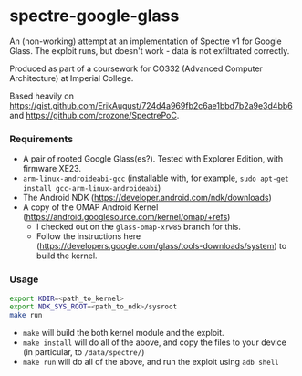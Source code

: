 # spectre-google-glass
An (non-working) attempt at an implementation of Spectre v1 for Google Glass. The exploit runs, but doesn't work - data is not exfiltrated correctly.

Produced as part of a coursework for CO332 (Advanced Computer Architecture) at Imperial College. 

Based heavily on https://gist.github.com/ErikAugust/724d4a969fb2c6ae1bbd7b2a9e3d4bb6 and https://github.com/crozone/SpectrePoC.

### Requirements

- A pair of rooted Google Glass(es?). Tested with Explorer Edition, with firmware XE23.
- `arm-linux-androideabi-gcc` (installable with, for example, `sudo apt-get install gcc-arm-linux-androideabi`)
- The Android NDK (https://developer.android.com/ndk/downloads)
- A copy of the OMAP Android Kernel (https://android.googlesource.com/kernel/omap/+refs)
    - I checked out on the `glass-omap-xrw85` branch for this.
    - Follow the instructions here (https://developers.google.com/glass/tools-downloads/system) to build the kernel.
    
### Usage

```sh
export KDIR=<path_to_kernel>
export NDK_SYS_ROOT=<path_to_ndk>/sysroot
make run
```

- `make` will build the both kernel module and the exploit.
- `make install` will do all of the above, and copy the files to your device (in particular, to `/data/spectre/`)
- `make run` will do all of the above, and run the exploit using `adb shell`
